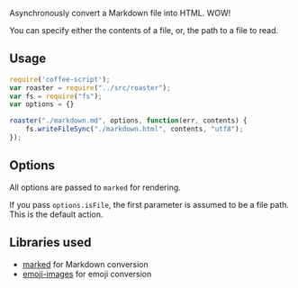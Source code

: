 Asynchronously convert a Markdown file into HTML. WOW!

You can specify either the contents of a file, or, the path to a file to read.
## Usage

```javascript
require('coffee-script');
var roaster = require("../src/roaster");
var fs = require("fs");
var options = {}

roaster("./markdown.md", options, function(err, contents) {
	fs.writeFileSync("./markdown.html", contents, "utf8");
});
```

## Options

All options are passed to `marked` for rendering.

If you pass `options.isFile`, the first parameter is assumed to be a file path.
This is the default action.

## Libraries used

* [marked](https://github.com/chjj/marked) for Markdown conversion
* [emoji-images](https://github.com/henrikjoreteg/emoji-images.js) for emoji conversion
